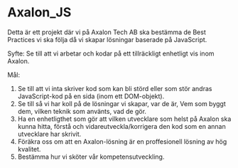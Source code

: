 # Axalon_JS
Detta är ett projekt där vi på Axalon Tech AB ska bestämma de Best Practices vi ska följa då vi skapar lösningar baserade på JavaScript.

Syfte: Se till att vi arbetar och kodar på ett tillräckligt enhetligt vis inom  Axalon.

Mål:
 1. Se till att vi inta skriver kod som kan bli störd eller som stör andras JavaScript-kod på en sida (inom ett DOM-objekt).
 2. Se till så vi har koll på de lösningar vi skapar, var de är, Vem som byggt dem, vilken teknik som använts, vad de gör.
 3. Ha en enhetligthet som gör att vilken utvecklare som helst på Axalon ska kunna hitta, förstå och vidareutveckla/korrigera den kod som en annan utvecklare har skrivit.
 4. Föräkra oss om att en Axalon-lösning är en proffesionell lösning av hög kvalitet.
 5. Bestämma hur vi sköter vår kompetensutveckling.
